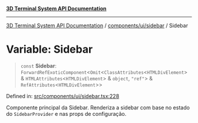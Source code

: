 [**3D Terminal System API Documentation**](../../../../README.md)

***

[3D Terminal System API Documentation](../../../../README.md) / [components/ui/sidebar](../README.md) / Sidebar

# Variable: Sidebar

> `const` **Sidebar**: `ForwardRefExoticComponent`\<`Omit`\<`ClassAttributes`\<`HTMLDivElement`\> & `HTMLAttributes`\<`HTMLDivElement`\> & `object`, `"ref"`\> & `RefAttributes`\<`HTMLDivElement`\>\>

Defined in: [src/components/ui/sidebar.tsx:228](https://github.com/Dicommunitas/ThreeJS_Terminal_3D/blob/1e74b7c848780edcc8caac62c0023b31b5be34f5/src/components/ui/sidebar.tsx#L228)

Componente principal da Sidebar.
Renderiza a sidebar com base no estado do `SidebarProvider` e nas props de configuração.
